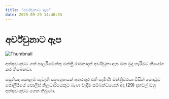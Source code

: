 ```yaml
---
title: "අර්ච්චුනාට ඇප"
date: 2025-09-29 14:40:53
---
```


# අර්ච්චුනාට ඇප

![Thumbnail](https://helakuru.sgp1.cdn.digitaloceanspaces.com/esana/images/lib/archuna-media.jpg)

අත්අඩංගුවට ගත් පාර්ලිමේන්තු මන්ත්‍රී රාමනාදන් අර්ච්චුනා ඇප මත මුදා හැරීමට නියෝග කර තිබෙනවා.

පසුගියදා කොළඹ පැවැති සත්‍යග්‍රහයක් අතරතුර එහි පැමිණී මන්ත්‍රීවරයා විසින් කොටුව පොලීසියේ පොලිස් නිලධාරියෙකුට බැණ වැදීම සම්බන්ධයෙන් අද (29) දහවල් ඔහු අත්අඩංගුවට ගෙන තිබුණා.

